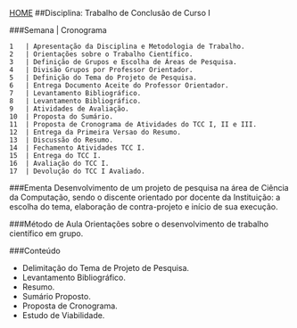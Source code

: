 [HOME](https://github.COM/Webschool-io/Ensino-Superior-de-Informatica-GRATUITO) 
##Disciplina: Trabalho de Conclusão de Curso I

###Semana | Cronograma
```
1	| Apresentação da Disciplina e Metodologia de Trabalho.
2	| Orientações sobre o Trabalho Científico.
3	| Definição de Grupos e Escolha de Áreas de Pesquisa.
4	| Divisão Grupos por Professor Orientador.
5	| Definição do Tema do Projeto de Pesquisa.
6	| Entrega Documento Aceite do Professor Orientador.
7	| Levantamento Bibliográfico.
8	| Levantamento Bibliográfico.
9	| Atividades de Avaliação.
10	| Proposta do Sumário.
11	| Proposta de Cronograma de Atividades do TCC I, II e III.
12	| Entrega da Primeira Versao do Resumo.
13	| Discussão do Resumo.
14	| Fechamento Atividades TCC I.
15	| Entrega do TCC I.
16	| Avaliação do TCC I.
17	| Devolução do TCC I Avaliado.

```
###Ementa
Desenvolvimento de um projeto de pesquisa na área de Ciência da Computação, sendo o discente orientado por docente da Instituição: a escolha do tema, elaboração de contra-projeto e início de sua execução.

###Método de Aula
Orientações sobre o desenvolvimento de trabalho científico em grupo.

###Conteúdo
- Delimitação do Tema de Projeto de Pesquisa.
- Levantamento Bibliográfico.
- Resumo.
- Sumário Proposto.
- Proposta de Cronograma.
- Estudo de Viabilidade.